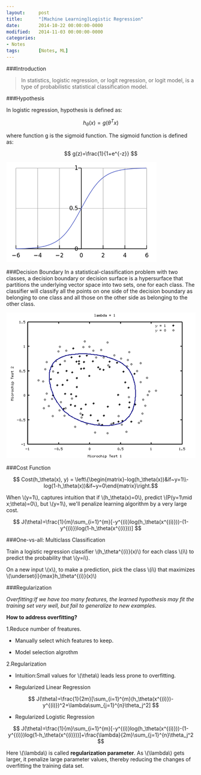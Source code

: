 ```yaml
---
layout: 	post
title:  	"[Machine Learning]Logistic Regression"
date:   	2014-10-22 00:00:00-0000
modified:	2014-11-03 00:00:00-0000
categories: 
- Notes
tags:		[Notes, ML]
---
```


###Introduction

>In statistics, logistic regression, or logit regression, or logit model, is a type of probabilistic statistical classification model.

###Hypothesis

In logistic regression, hypothesis is defined as:

$$ h_\theta(x)=g(\theta^Tx) $$

where function g is the sigmoid function. The sigmoid function is defined as:

$$ g(z)=\frac{1}{1+e^{-z}} $$

![Sigmoid Function][Sigmoid Function]


###Decision Boundary
In a statistical-classification problem with two classes, a decision boundary or decision surface is a hypersurface that partitions the underlying vector space into two sets, one for each class. The classifier will classify all the points on one side of the decision boundary as belonging to one class and all those on the other side as belonging to the other class.

![Decision Boundary][Decision Boundary]

###Cost Function

$$ Cost(h_\theta(x), y) = \left\{\begin{matrix}-log(h_\theta(x))&if~y=1\\-log(1-h_\theta(x))&if~y=0\end{matrix}\right.$$

When \\(y=1\\), captures intuition that if \\(h_\theta(x)=0\\), predict \\(P(y=1\mid x;\theta)=0\\), but \\(y=1\\), we'll penalize learning algorithm by a very large cost.

$$ J(\theta)=\frac{1}{m}\sum_{i=1}^{m}[-y^{(i)}log(h_\theta(x^{(i)}))-(1-y^{(i)})log(1-h_\theta(x^{(i)}))] $$

###One-vs-all: Multiclass Classification

Train a logistic regression classifier \\(h_\theta^{(i)}(x)\\) for each class \\(i\\) to predict the probability that \\(y=i\\).

On a new input \\(x\\), to make a prediction, pick the class \\(i\\) that maximizes \\(\underset{i}{max}h_\theta^{(i)}(x)\\)

###Regularization

*Overfitting:If we have too many features, the learned hypothesis may fit the training set very well, but fail to generalize to new examples.*

**How to address overfitting?**

1.Reduce number of freatures.

+ Manually select which features to keep.

+ Model selection algrothm

2.Regularization 

+ Intuition:Small values for \\(\theta\\) leads less prone to overfitting.

+ Regularized Linear Regression

$$ J(\theta)=\frac{1}{2m}[\sum_{i=1}^{m}(h_\theta(x^{(i)})-y^{(i)})^2+\lambda\sum_{j=1}^{n}\theta_j^2] $$

+ Regularized Logistic Regression

$$ J(\theta)=\frac{1}{m}\sum_{i=1}^{m}[-y^{(i)}log(h_\theta(x^{(i)}))-(1-y^{(i)})log(1-h_\theta(x^{(i)}))]+\frac{\lambda}{2m}\sum_{j=1}^{n}\theta_j^2 $$

Here \\(\lambda\\) is called **regularization parameter**. As \\(\lambda\\) gets larger, it penalize large parameter values, thereby reducing the changes of overfitting the training data set.



[Sigmoid Function]:/images/sigmoid.png
[Decision Boundary]:/images/DecisionBoundary.png